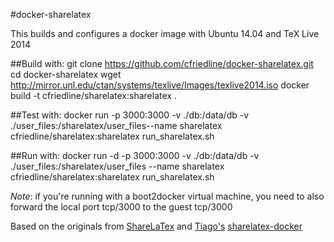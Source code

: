 #docker-sharelatex

This builds and configures a docker image with Ubuntu 14.04 and TeX Live 2014

##Build with:
	git clone https://github.com/cfriedline/docker-sharelatex.git
	cd docker-sharelatex
	wget http://mirror.unl.edu/ctan/systems/texlive/Images/texlive2014.iso
	docker build -t cfriedline/sharelatex:sharelatex .

##Test with:
	docker run -p 3000:3000 -v ./db:/data/db -v ./user_files:/sharelatex/user_files--name sharelatex cfriedline/sharelatex:sharelatex run_sharelatex.sh

##Run with:
	docker run -d -p 3000:3000 -v ./db:/data/db -v ./user_files:/sharelatex/user_files --name sharelatex cfriedline/sharelatex:sharelatex run_sharelatex.sh

*Note*: if you're running with a boot2docker virtual machine, you need to also
forward the local port tcp/3000 to the guest tcp/3000

Based on the originals from [ShareLaTex](https://github.com/sharelatex/sharelatex) and
[Tiago's](https://github.com/tiagoboldt) 
[sharelatex-docker](https://github.com/tiagoboldt/sharelatex-docker)

